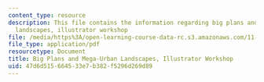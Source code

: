 ```yaml
---
content_type: resource
description: This file contains the information regarding big plans and mega-urban
  landscapes, illustrator workshop
file: /media/https%3A/open-learning-course-data-rc.s3.amazonaws.com/11-123-big-plans-and-mega-urban-landscapes-spring-2014/47d6d515664533e7b382f5296d269d89_MIT11_123S14_Illustor_Work.pdf
file_type: application/pdf
resourcetype: Document
title: Big Plans and Mega-Urban Landscapes, Illustrator Workshop
uid: 47d6d515-6645-33e7-b382-f5296d269d89
---
```

